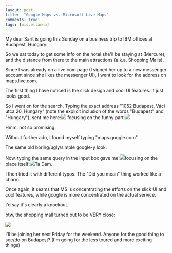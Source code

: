 ```yaml
---
layout: post
title:  "Google Maps vs. Microsoft Live Maps"
comments: true
tags: [miscellanea]
---
```



My dear Sarit is going this Sunday on a business trip to IBM offices at Budapest, Hungary.

So we sat today to get some info on the hotel she'll be staying at (Mercure), and the distance from there to the main attractions (a.k.a. Shopping Malls).

Since I was already on a live.com page (I signed her up to a new messenger account since she likes the messenger UI), I went to look for the address on maps.live.com.

The first thing I have noticed is the slick design and cool UI features. It just looks good.

So I went on for the search. Typing the exact address "1052 Budapest, Váci utca 20, Hungary" (note the explicit inclusion of the words "Budapest" and "Hungary"), sent me here:![](http://kenegozi.com/blog/uploaded/WindowsLiveWriter/GoogleMapsvs.MicrosoftLiveMaps_10CC/a492e56c-b059-4a7a-a97e-9a16588cc093.jpg) focusing on the funny part:![](http://kenegozi.com/blog/uploaded/WindowsLiveWriter/GoogleMapsvs.MicrosoftLiveMaps_10CC/50884f6c-8337-4749-b8d6-57cd6f0e939c.jpg)



Hmm. not so promising.

Without further ado, I found myself typing "maps.google.com".

The same old boring/ugly/simple google-y look.

Now, typing the same query in the input box gave me:![](http://kenegozi.com/blog/uploaded/WindowsLiveWriter/GoogleMapsvs.MicrosoftLiveMaps_10CC/e48764cd-063f-4573-8aef-66132ae89f44.jpg)focusing on the place itself:![](http://kenegozi.com/blog/uploaded/WindowsLiveWriter/GoogleMapsvs.MicrosoftLiveMaps_10CC/cfcf0291-5c5c-4bdf-82cf-dfb58f53c6c9.jpg)Ta Dam.



I then tried it with different typos. The "Did you mean" thing worked like a charm.

Once again, it seams that MS is concentrating the efforts on the slick UI and cool features, while google is more concentrated on the actual service.



I'd say it's clearly a knockout.



btw, the shopping mall turned out to be VERY close:

![](http://kenegozi.com/blog/uploaded/WindowsLiveWriter/GoogleMapsvs.MicrosoftLiveMaps_10CC/83f4ef09-325c-4d93-bfc3-485f0e521ade.jpg)



I'll be joining her next Friday for the weekend. Anyone for the good thing to see/do on Budapest? (I'm going for the less toured and more exciting things)

